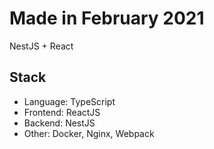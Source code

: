 # Made in February 2021

NestJS + React

## Stack
<ul>
  <li>Language: TypeScript<br></li>
  <li>Frontend: ReactJS<br>  </li>
  <li>Backend: NestJS<br>  </li>
  <li>Other: Docker, Nginx, Webpack<br>  </li>
</ul>
